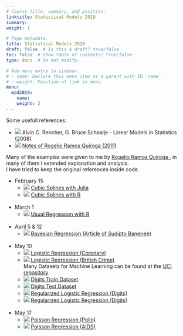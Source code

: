 ```yaml
---
# Course title, summary, and position.
linktitle: Statistical Models 2019
summary: 
weight: 1

# Page metadata.
title: Statistical Models 2019
draft: false  # Is this a draft? true/false
toc: false  # Show table of contents? true/false
type: docs  # Do not modify.

# Add menu entry to sidebar.
# - name: Declare this menu item as a parent with ID `name`.
# - weight: Position of link in menu.
menu:
  mod2019:
    name: 
    weight: 2
---
```


Some usefull references:

<ul>
  <li>
    <span class="inline-svg"> <img src="book.svg"/>
      Alvin C. Rencher, G. Bruce Schaalje - Linear Models in Statistics (2008)
    </span>
  </li>

  <li>
    <span class="inline-svg"> <img src="book.svg"/>
      <a href="Notas_Rogelio(2011).pdf">
        Notes of Rogelio Ramos Quiroga (2011)
      </a>
    </span>
  </li>
</ul>

Many of the examples were given to me by
<a
  href="https://www.cimat.mx/es/Rogelio_Ramos_Quiroga"
  target="_blank">
   Rogelio Ramos Quiroga
</a>, in many of them I extended explanation and analysis. <br>
I have tried to keep the original references inside code.

<ul>
  <li>
    February 15
    <ul>
      <li>
	<span class="inline-svg"> <img src="julia-dots.svg"/>
          <a href="0_Splines_cubicos.jl">
            Cubic Splines with Julia
          </a>
	</span>
      </li>
      <li>
	<span class="inline-svg"> <img src="book.svg"/>
          <a href="SplinesCubicos.pdf">
            Cubic Splines with R
          </a>
	</span>
      </li>
    </ul>
  </li>
  <br>
  <li>
    March 1
    <ul>
      <li>
	<span class="inline-svg"> <img src="R_logo.svg"/>
          <a href="1_Regresion usual vs bayesiana_ prostectomy.R">
            Usual Regression with R
          </a>
	</span>
      </li>
    </ul>
  </li>
  <br>
  <li>
    April 5 & 12
    <ul>
      <li>
	<span class="inline-svg"> <img src="book.svg"/>
          <a href="BayesianLinearModelGoryDetails.pdf">
            Bayesian Regression (Article of Sudipto Banerjee)
          </a>
	</span>
      </li>
    </ul>
  </li>
  <br>
  <li>
    May 10
    <ul>
      <li>
	<span class="inline-svg"> <img src="R_logo.svg"/>
          <a href="4_Regresion logistica_coronaria.R">
            Logistic Regression (Coronary)
          </a>
	</span>
      </li>
      <li>
	<span class="inline-svg"> <img src="R_logo.svg"/>
          <a href="5_Regresion logistica_BritishCrimeSurvey.R">
            Logistic Regression (British Crime)
          </a>
	</span>
      </li>
      Many Datasets for Machine Learning can be found at the
      <a href=https://archive.ics.uci.edu/ml/index.php>
        UCI repository
      </a>
      <li>
	<span class="inline-svg"> <img src="database.svg"/>
          <a href="digitrain.txt">
            Digits Train Dataset
          </a>
	</span>
      </li>
      <li>
	<span class="inline-svg"> <img src="database.svg"/>
          <a href="digitest.txt">
            Digits Test Dataset
          </a>
	</span>
      </li>
      <li>
	<span class="inline-svg"> <img src="R_logo.svg"/>
          <a href="9_Regresion logistica regularizada_digits.R">
            Regularized Logistic Regression (Digits)
          </a>
	</span>
      </li>
      <li>
	<span class="inline-svg"> <img src="R_logo.svg"/>
          <a href="10_Regresion logistica regularizada_digits.R">
            Regularized Logistic Regression (Digits)
          </a>
	</span>
      </li>
    </ul>
  </li>
  <br>
  <li>
    May 17
    <ul>
      <li>
	<span class="inline-svg"> <img src="R_logo.svg"/>
          <a href="8_Regresion Poisson_polio.R">
            Poisson Regression (Polio)
          </a>
	</span>
      </li>
      <li>
	<span class="inline-svg"> <img src="R_logo.svg"/>
          <a href="6_Regresion Poisson_AIDS_Belgium.R">
            Poisson Regression (AIDS)
          </a>
	</span>
      </li>
    </ul>
  </li>
</ul>
